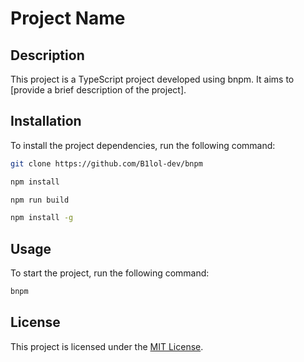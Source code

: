 # Project Name

## Description

This project is a TypeScript project developed using bnpm. It aims to [provide a brief description of the project].

## Installation

To install the project dependencies, run the following command:

```bash
git clone https://github.com/B1lol-dev/bnpm
```

```bash
npm install
```

```bash
npm run build

```

```bash
npm install -g
```

## Usage

To start the project, run the following command:

```bash
bnpm
```

## License

This project is licensed under the [MIT License](LICENSE).

